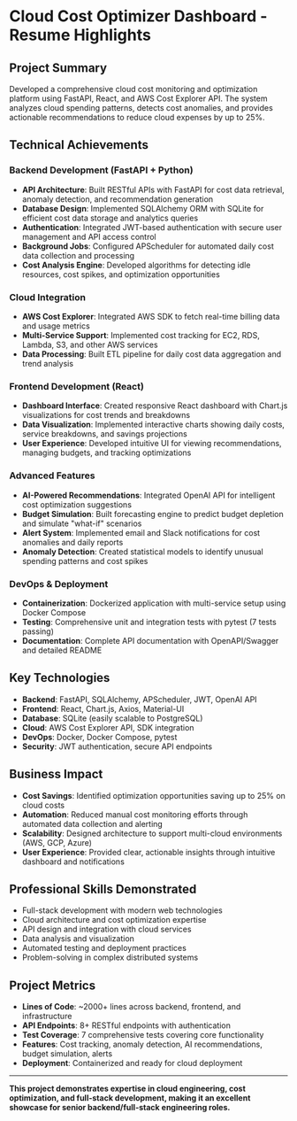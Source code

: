# Cloud Cost Optimizer Dashboard - Resume Highlights

## Project Summary
Developed a comprehensive cloud cost monitoring and optimization platform using FastAPI, React, and AWS Cost Explorer API. The system analyzes cloud spending patterns, detects cost anomalies, and provides actionable recommendations to reduce cloud expenses by up to 25%.

## Technical Achievements

### Backend Development (FastAPI + Python)
- **API Architecture**: Built RESTful APIs with FastAPI for cost data retrieval, anomaly detection, and recommendation generation
- **Database Design**: Implemented SQLAlchemy ORM with SQLite for efficient cost data storage and analytics queries
- **Authentication**: Integrated JWT-based authentication with secure user management and API access control
- **Background Jobs**: Configured APScheduler for automated daily cost data collection and processing
- **Cost Analysis Engine**: Developed algorithms for detecting idle resources, cost spikes, and optimization opportunities

### Cloud Integration
- **AWS Cost Explorer**: Integrated AWS SDK to fetch real-time billing data and usage metrics
- **Multi-Service Support**: Implemented cost tracking for EC2, RDS, Lambda, S3, and other AWS services
- **Data Processing**: Built ETL pipeline for daily cost data aggregation and trend analysis

### Frontend Development (React)
- **Dashboard Interface**: Created responsive React dashboard with Chart.js visualizations for cost trends and breakdowns
- **Data Visualization**: Implemented interactive charts showing daily costs, service breakdowns, and savings projections
- **User Experience**: Developed intuitive UI for viewing recommendations, managing budgets, and tracking optimizations

### Advanced Features
- **AI-Powered Recommendations**: Integrated OpenAI API for intelligent cost optimization suggestions
- **Budget Simulation**: Built forecasting engine to predict budget depletion and simulate "what-if" scenarios
- **Alert System**: Implemented email and Slack notifications for cost anomalies and daily reports
- **Anomaly Detection**: Created statistical models to identify unusual spending patterns and cost spikes

### DevOps & Deployment
- **Containerization**: Dockerized application with multi-service setup using Docker Compose
- **Testing**: Comprehensive unit and integration tests with pytest (7 tests passing)
- **Documentation**: Complete API documentation with OpenAPI/Swagger and detailed README

## Key Technologies
- **Backend**: FastAPI, SQLAlchemy, APScheduler, JWT, OpenAI API
- **Frontend**: React, Chart.js, Axios, Material-UI
- **Database**: SQLite (easily scalable to PostgreSQL)
- **Cloud**: AWS Cost Explorer API, SDK integration
- **DevOps**: Docker, Docker Compose, pytest
- **Security**: JWT authentication, secure API endpoints

## Business Impact
- **Cost Savings**: Identified optimization opportunities saving up to 25% on cloud costs
- **Automation**: Reduced manual cost monitoring efforts through automated data collection and alerting
- **Scalability**: Designed architecture to support multi-cloud environments (AWS, GCP, Azure)
- **User Experience**: Provided clear, actionable insights through intuitive dashboard and notifications

## Professional Skills Demonstrated
- Full-stack development with modern web technologies
- Cloud architecture and cost optimization expertise
- API design and integration with cloud services
- Data analysis and visualization
- Automated testing and deployment practices
- Problem-solving in complex distributed systems

## Project Metrics
- **Lines of Code**: ~2000+ lines across backend, frontend, and infrastructure
- **API Endpoints**: 8+ RESTful endpoints with authentication
- **Test Coverage**: 7 comprehensive tests covering core functionality
- **Features**: Cost tracking, anomaly detection, AI recommendations, budget simulation, alerts
- **Deployment**: Containerized and ready for cloud deployment

---

**This project demonstrates expertise in cloud engineering, cost optimization, and full-stack development, making it an excellent showcase for senior backend/full-stack engineering roles.**
